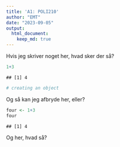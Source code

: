 ```yaml
---
title: 'A1: POLI210'
author: "EMT"
date: "2023-09-05"
output: 
  html_document: 
    keep_md: true
---
```

Hvis jeg skriver noget her, hvad sker der så?


```r
1+3
```

```
## [1] 4
```

```r
# creating an object
```
Og så kan jeg afbryde her, eller?

```r
four <- 1+3
four
```

```
## [1] 4
```

Og her, hvad så?
